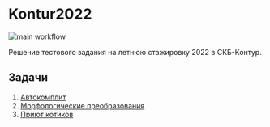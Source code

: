 # Kontur2022 #
![main workflow](https://github.com/Gamzakov/Kontur2022/actions/workflows/main.yml/badge.svg)

Решение тестового задания на летнюю стажировку 2022 в СКБ-Контур.

## Задачи ##
1. [Автокомплит](src/AutoCompleteTask/)
2. [Морфологические преобразования](src/MorphologyTask/)
3. [Приют котиков](src/MicroservicesTask/)
